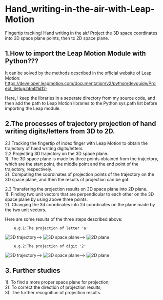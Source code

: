 # Hand_writing-in-the-air-with-Leap-Motion

Fingertip tracking/ Hand writing in the air/ Project the 3D space coordinates into 3D space plane points, then to 2D space plane.

## 1.How to import the Leap Motion Module with Python???
It can be solved by the methods described in the official website of Leap Motion: 
https://developer.leapmotion.com/documentation/v2/python/devguide/Project_Setup.html#id12;

Here, I keep the libraries in a seperate directory from my source code, and then add the path to Leap Motion libraries to the Python sys.path list before importing the Leap module.

## 2.The processes of trajectory projection of hand writing digits/letters from 3D to 2D.
2.1 Tracking the fingertip of index finger with Leap Motion to obtain the trajectory of hand writing digits/letters.<br>
2.2 Projecting 3D trajectory on the 3D space plane.<br>
1). The 3D space plane is made by three points obtained from the trajectory, which are the start point, the middle point and the end point of the trajectory, respectively.<br>
2). Computing the coordinates of projection points of the trajectory on the 3D space plane, and then the results of projection can be got.<br>

2.3 Transfering the projection results on 3D space plane into 2D plane.<br>
1). Finding two unit vectors that are perpendicular to each other on the 3D space plane by using above three points.<br>
2). Changing the 3d coordinates into 2d coordinates on the plane made by the two unit vectors.<br>

Here are some results of the three steps described above:

        e.g.1:The projection of letter 'a'
![3D trajectory](https://github.com/zttara/Hand_writing-in-the-air-with-Leap-Motion/blob/master/Examples%20of%20projection%20results/letter-a/a-original2.png)-->
![3D space plane](https://github.com/zttara/Hand_writing-in-the-air-with-Leap-Motion/blob/master/Examples%20of%20projection%20results/letter-a/a-3D%20plane1.png)-->
![2D plane](https://github.com/zttara/Hand_writing-in-the-air-with-Leap-Motion/blob/master/Examples%20of%20projection%20results/letter-a/a-2D%20plane.png)

        e.g.2:The projection of digit '2'
![3D trajectory](https://github.com/zttara/Hand_writing-in-the-air-with-Leap-Motion/blob/master/Examples%20of%20projection%20results/number-2/n2-1.png)-->
![3D space plane](https://github.com/zttara/Hand_writing-in-the-air-with-Leap-Motion/blob/master/Examples%20of%20projection%20results/number-2/n2-2.png)-->
![2D plane](https://github.com/zttara/Hand_writing-in-the-air-with-Leap-Motion/blob/master/Examples%20of%20projection%20results/number-2/n2_3.png)

## 3. Further studies
1). To find a more proper space plane for projection;<br>
2). To correct the direction of projection results;<br>
3). The further recognition of projection results.<br>
